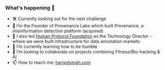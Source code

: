 ###  What's happening 👋
- 🛠 Currently looking out for the next challenge
- 🔭 I’m the Founder of Provenance Labs which built Provenance, a misinformation detection platform (acquired)
- 🧠 I also led [Human Protocol Foundation](https://humanprotocol.org) as the Technology Director - where we were built infrastructure for data annotation markets.
- 🌱 I’m currently learning how to be humble
- 👯 I’m looking to collaborate on projects combining Fitness/Bio-hacking & AI
- 📫 How to reach me: [harjyotsingh.com](https://about.me/harjyot)
